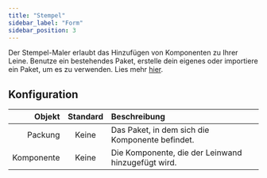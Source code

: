 ```yaml
---
title: "Stempel"
sidebar_label: "Form"
sidebar_position: 3
---
```


Der Stempel-Maler erlaubt das Hinzufügen von Komponenten zu Ihrer Leine. Benutze ein bestehendes Paket, erstelle dein eigenes oder importiere ein Paket, um es zu verwenden. Lies mehr [hier](../pack).

## Konfiguration

|     Objekt | Standard | Beschreibung                                       |
| ----------:|:--------:|:-------------------------------------------------- |
|    Packung |  Keine   | Das Paket, in dem sich die Komponente befindet.    |
| Komponente |  Keine   | Die Komponente, die der Leinwand hinzugefügt wird. |
